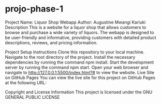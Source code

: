 # projo-phase-1

Project Name: Liquor Shop Webapp
Author: Augustine Mwangi Kariuki
Description
This is a website for a liquor shop that allows customers to browse and purchase a wide variety of liquors. The webapp is designed to be user-friendly and informative, providing customers with detailed product descriptions, reviews, and pricing information.

Project Setup Instructions
Clone this repository to your local machine.
Navigate to the root directory of the project.
Install the necessary dependencies by running the command npm install.
Start the development server by running the command npm start.
Open your web browser and navigate to http://127.0.0.1:5500/index.html?# to view the website.
Live Site on GitHub Pages
You can view the live site for this project on GitHub Pages at the following URL:


Copyright and License Information
This project is licensed under the GNU GENERAL PUBLIC LICENSE